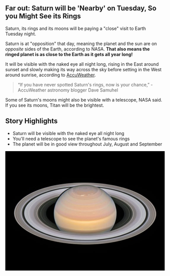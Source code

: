 ## Far out: Saturn will be 'Nearby' on Tuesday, So you Might See its Rings

Saturn, its rings and its moons will be paying a "close" visit to Earth Tuesday night. 

Saturn is at "opposition" that day, meaning the planet and the sun are on _opposite_ sides of the Earth, according to NASA. **That also means the ringed planet is as close to the Earth as it gets all year long!**

It will be visible with the naked eye all night long, rising in the East around sunset and slowly making its way across the sky before setting in the West around sunrise, according to [AccuWeather](https://www.accuweather.com/).

> “If you have never spotted Saturn's rings, now is your chance,” - AccuWeather astronomy blogger Dave Samuhel

Some of Saturn's moons might also be visible with a telescope, NASA said. If you see its moons, Titan will be the brightest. 

## Story Highlights

* Saturn will be visible with the naked eye all night long
* You'll need a telescope to see the planet's famous rings
* The planet will be in good view throughout July, August and September

![Saturn and its Rings](Saturn.jpg)